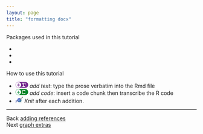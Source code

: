 ```yaml
---
layout: page
title: "formatting docx"
---
```






Packages used in this tutorial  

- 
- 
- 

How to use this tutorial 

- ![](../resources/images/text-icon.png)<!-- --> *add text*: type the prose verbatim into the Rmd file 
- ![](../resources/images/code-icon.png)<!-- --> *add code*: insert a code chunk then transcribe the R code 
- ![](../resources/images/knit-icon.png)<!-- --> *Knit* after each addition. 



---

Back [adding references](114_references.html)<br>
Next [graph extras](116_graph-extras.html)
